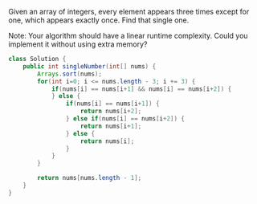 Given an array of integers, every element appears three times except for one, which appears exactly once. Find that single one.

Note:
Your algorithm should have a linear runtime complexity. Could you implement it without using extra memory?


```java
class Solution {
    public int singleNumber(int[] nums) {
        Arrays.sort(nums);
        for(int i=0; i <= nums.length - 3; i += 3) {
            if(nums[i] == nums[i+1] && nums[i] == nums[i+2]) {
            } else {
                if(nums[i] == nums[i+1]) {
                    return nums[i+2];
                } else if(nums[i] == nums[i+2]) {
                    return nums[i+1];
                } else {
                    return nums[i];
                }
            }
        }

        return nums[nums.length - 1];
    }
}
```
